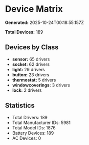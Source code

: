 # Device Matrix

**Generated:** 2025-10-24T00:18:55.157Z

**Total Devices:** 189

## Devices by Class

- **sensor:** 65 drivers
- **socket:** 62 drivers
- **light:** 29 drivers
- **button:** 23 drivers
- **thermostat:** 5 drivers
- **windowcoverings:** 3 drivers
- **lock:** 2 drivers

## Statistics

- Total Drivers: 189
- Total Manufacturer IDs: 5981
- Total Model IDs: 1876
- Battery Devices: 189
- AC Devices: 0
